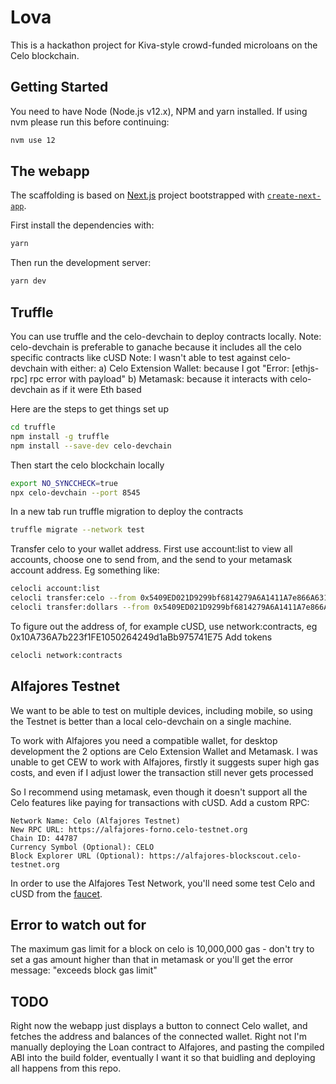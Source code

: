# Lova

This is a hackathon project for Kiva-style crowd-funded microloans on the Celo blockchain.

## Getting Started

You need to have Node (Node.js v12.x), NPM and yarn installed. If using nvm please run this before continuing:
```bash
nvm use 12
```

## The webapp

The scaffolding is based on [Next.js](https://nextjs.org/) project bootstrapped with [`create-next-app`](https://github.com/vercel/next.js/tree/canary/packages/create-next-app).

First install the dependencies with:
```bash
yarn
```

Then run the development server:

```bash
yarn dev
```

## Truffle

You can use truffle and the celo-devchain to deploy contracts locally.
Note: celo-devchain is preferable to ganache because it includes all the celo specific contracts like cUSD
Note: I wasn't able to test against celo-devchain with either: 
a) Celo Extension Wallet: because I got "Error: [ethjs-rpc] rpc error with payload"
b) Metamask: because it interacts with celo-devchain as if it were Eth based

Here are the steps to get things set up

```bash
cd truffle
npm install -g truffle
npm install --save-dev celo-devchain
```

Then start the celo blockchain locally
```bash
export NO_SYNCCHECK=true
npx celo-devchain --port 8545
```

In a new tab run truffle migration to deploy the contracts
```bash
truffle migrate --network test
```

Transfer celo to your wallet address. First use account:list to view all accounts, choose one to send from, and the send to your metamask account address.
Eg something like:
```bash
celocli account:list
celocli transfer:celo --from 0x5409ED021D9299bf6814279A6A1411A7e866A631 --to 0x817aBe07b808174Fc19AcE032d94a7213D8A76d8 --value 1000000000000000000000
celocli transfer:dollars --from 0x5409ED021D9299bf6814279A6A1411A7e866A631 --to 0x817aBe07b808174Fc19AcE032d94a7213D8A76d8 --value 1000000000000000000000
```

To figure out the address of, for example cUSD, use network:contracts, eg 0x10A736A7b223f1FE1050264249d1aBb975741E75
Add tokens
```bash
celocli network:contracts
```

## Alfajores Testnet

We want to be able to test on multiple devices, including mobile, so using the Testnet is better than a local celo-devchain on a single machine.

To work with Alfajores you need a compatible wallet, for desktop development the 2 options are Celo Extension Wallet and Metamask.
I was unable to get CEW to work with Alfajores, firstly it suggests super high gas costs, and even if I adjust lower the transaction still never gets processed

So I recommend using metamask, even though it doesn't support all the Celo features like paying for transactions with cUSD.
Add a custom RPC:
```
Network Name: Celo (Alfajores Testnet)
New RPC URL: https://alfajores-forno.celo-testnet.org
Chain ID: 44787
Currency Symbol (Optional): CELO
Block Explorer URL (Optional): https://alfajores-blockscout.celo-testnet.org
```

In order to use the Alfajores Test Network, you'll need some test Celo and cUSD from the [faucet](https://celo.org/developers/faucet).

## Error to watch out for

The maximum gas limit for a block on celo is 10,000,000 gas - don't try to set a gas amount higher than that in metamask or you'll get the error message:
"exceeds block gas limit"

## TODO

Right now the webapp just displays a button to connect Celo wallet, and fetches the address and balances of the connected wallet.
Right not I'm manually deploying the Loan contract to Alfajores, and pasting the compiled ABI into the build folder,
eventually I want it so that buidling and deploying all happens from this repo.